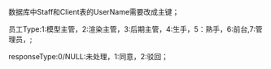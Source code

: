 数据库中Staff和Client表的UserName需要改成主键；

员工Type:1:模型主管，2:渲染主管，3:后期主管，4:生手，5：熟手，6:前台,7:管理员，;
 
responseType:0/NULL:未处理，1:同意，2:驳回；